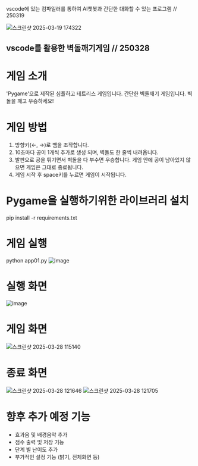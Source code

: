 vscode에 있는 컴파일러를 통하여 AI챗봇과 간단한 대화할 수 있는 프로그램 // 250319

![스크린샷 2025-03-19 174322](https://github.com/user-attachments/assets/9bce1d50-6c96-4256-b991-8db6591c2b88)

## vscode를 활용한 벽돌깨기게임  // 250328

# 게임 소개
'Pygame'으로 제작된 심플하고 테트리스 게임입니다.
간단한 벽돌깨기 게임입니다. 벽돌을 깨고 우승하세요!

# 게임 방법
1. 방향키(←, →)로 뱀을 조작합니다.
2. 10초마다 공이 1개씩 추가로 생성 되며, 벽돌도 한 줄씩 내려옵니다.
3. 발판으로 공을 튀기면서 벽돌을 다 부수면 우승합니다. 게임 안에 공이 남아있지 않으면 게임은 그대로 종료됩니다.
4. 게임 시작 후 space키를 누르면 게임이 시작됩니다.

# Pygame을 실행하기위한 라이브러리 설치
pip install -r requirements.txt

# 게임 실행
python app01.py
![image](https://github.com/user-attachments/assets/132e0749-c137-4f14-a70f-e69c607feb7b)

# 실행 화면
![image](https://github.com/user-attachments/assets/721ce50d-247d-410f-b88c-8275145f5f47)

# 게임 화면
![스크린샷 2025-03-28 115140](https://github.com/user-attachments/assets/b7f9f225-37fe-47b5-90d5-a0501ce095e3)

# 종료 화면
![스크린샷 2025-03-28 121646](https://github.com/user-attachments/assets/d60bca81-1c14-47c8-83b2-1c63d3c82e9f)
![스크린샷 2025-03-28 121705](https://github.com/user-attachments/assets/a9063a63-4050-4732-bf48-37c0ef819f4e)

# 향후 추가 예정 기능
- 효과음 및 배경음악 추가
- 점수 출력 및 저장 기능
- 단계 별 난이도 추가
- 부가적인 설정 기능 (밝기, 전체화면 등)
